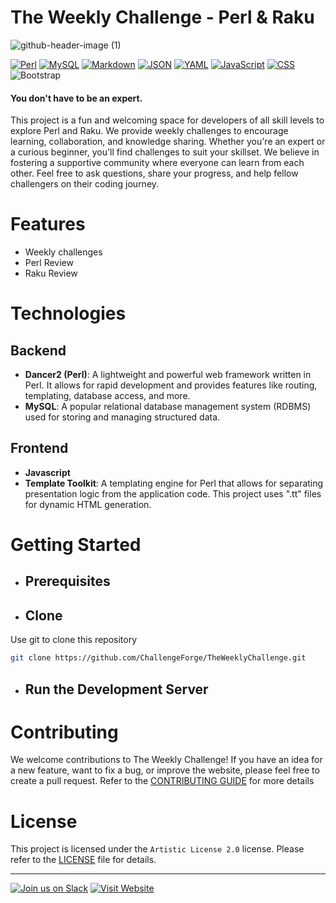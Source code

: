 # The Weekly Challenge - Perl & Raku
![github-header-image (1)](https://github.com/baimamboukar/theweeklychallenge/assets/49169158/38b15a3c-8754-4f5f-bcb5-7142cb8e08b6)

[![Perl](https://img.shields.io/badge/perl-logo?style=for-the-badge)](https://www.perl.org/) [![MySQL](https://img.shields.io/badge/mysql-logo?style=for-the-badge&color=blue)](https://dev.mysql.com/doc/) [![Markdown](https://img.shields.io/badge/Markdown-E34F26?style=for-the-badge&logo=Markdown&logoColor=white)](https://daringfireball.net/projects/markdown/) [![JSON](https://img.shields.io/badge/JSON-EDD07A?style=for-the-badge&logo=JSON&logoColor=white)](https://json.org/) [![YAML](https://img.shields.io/badge/YAML-A9B7C6?style=for-the-badge&logo=YAML&logoColor=white)](https://yaml.org/) [![JavaScript](https://img.shields.io/badge/JavaScript-F7DF1E?style=for-the-badge&logo=JavaScript&logoColor=white)](https://developer.mozilla.org/docs/Web/JavaScript) [![CSS](https://img.shields.io/badge/CSS-2EC4B6?style=for-the-badge&logo=CSS3&logoColor=white)](https://developer.mozilla.org/docs/Web/CSS) ![Bootstrap](https://img.shields.io/badge/Bootstrap-563D7C?style=for-the-badge&logo=bootstrap&logoColor=white)




#### You don't have to be an expert.

This project is a fun and welcoming space for developers of all skill levels to explore Perl and Raku. We provide weekly challenges to encourage learning, collaboration, and knowledge sharing. Whether you're an expert or a curious beginner, you'll find challenges to suit your skillset. We believe in fostering a supportive community where everyone can learn from each other. Feel free to ask questions, share your progress, and help fellow challengers on their coding journey.

# Features

- Weekly challenges
- Perl Review
- Raku Review

# Technologies
## Backend
- **Dancer2 (Perl)**: A lightweight and powerful web framework written in Perl. It allows for rapid development and provides features like routing, templating, database access, and more.
- **MySQL**: A popular relational database management system (RDBMS) used for storing and managing structured data.

## Frontend  
- **Javascript**
- **Template Toolkit**: A templating engine for Perl that allows for separating presentation logic from the application code. This project uses ".tt" files for dynamic HTML generation.

# Getting Started

 - ## Prerequisites

- ## Clone
 Use git to clone this repository
```Bash
git clone https://github.com/ChallengeForge/TheWeeklyChallenge.git
```

- ## Run the Development Server

# Contributing

We welcome contributions to The Weekly Challenge! If you have an idea for a new feature, want to fix a bug, or improve the website, please feel free to create a pull request. Refer to the [CONTRIBUTING GUIDE](CONTRIBUTING.md) for more details

# License

This project is licensed under the `Artistic License 2.0` license. Please refer to the [LICENSE](LICENSE) file for details.

---

[![Join us on Slack](https://img.shields.io/badge/Join_us-Slack-informational?style=for-the-badge&logo=slack&logoColor=white)](https://join.slack.com/share/enQtNjc1MzQ1OTU1Mjc3NS1iMDFmMzNjMDFkN2U4Y2MwY2E1MWU4M2U1YmYxNWFjNmRiMDI4MDZjNTJjYWIwYmY0MDIxMTc4OWMyNWU0ZGI1)
[![Visit Website](https://img.shields.io/badge/Visit_Website-brightgreen?style=for-the-badge)](https://theweeklychallenge.org)
